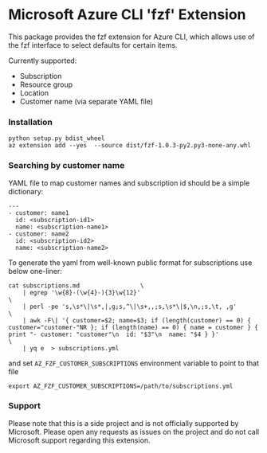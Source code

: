 # Microsoft Azure CLI 'fzf' Extension

This package provides the fzf extension for Azure CLI, which allows use of the fzf interface to select defaults for certain items.

Currently supported:
- Subscription
- Resource group
- Location
- Customer name (via separate YAML file)

### Installation

```
python setup.py bdist_wheel
az extension add --yes  --source dist/fzf-1.0.3-py2.py3-none-any.whl
```

### Searching by customer name

YAML file to map customer names and subscription id should be a simple dictionary:
```
---
- customer: name1
  id: <subscription-id1>
  name: <subscription-name1>
- customer: name2
  id: <subscription-id2>
  name: <subscription-name2>
```

To generate the yaml from well-known public format for subscriptions use below one-liner:
```
cat subscriptions.md                 \
    | egrep '\w{8}-(\w{4}-){3}\w{12}'                                               \
    | perl -pe 's,\s*\|\s*,|,g;s,^\|\s+,,;s,\s*\|$,\n,;s,\t, ,g'                    \
    | awk -F\| '{ customer=$2; name=$3; if (length(customer) == 0) { customer="customer-"NR }; if (length(name) == 0) { name = customer } { print "- customer: "customer"\n  id: "$3"\n  name: "$4 } }'               \
    | yq e  > subscriptions.yml
```

and set `AZ_FZF_CUSTOMER_SUBSCRIPTIONS` environment variable to point to that file

```
export AZ_FZF_CUSTOMER_SUBSCRIPTIONS=/path/to/subscriptions.yml
```

### Support

Please note that this is a side project and is not officially supported by Microsoft. Please open any requests as issues on the project and do not call Microsoft support regarding this extension.
